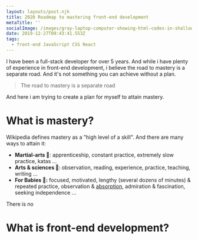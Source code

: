 ```yaml
---
layout: layouts/post.njk
title: 2020 Roadmap to mastering front-end development
metaTitle: ''
socialImage: /images/gray-laptop-computer-showing-html-codes-in-shallow-focus-160107.jpg
date: 2019-12-27T09:43:41.553Z
tags:
  - front-end JavaScript CSS React
---
```

I have been a full-stack developer for over 5 years. And while i have plenty of experience in front-end development, i believe the road to mastery is a separate road. And it's not something you can achieve without a plan.

> The road to mastery is a separate road

And here i am trying to create a plan for myself to attain mastery.



# What is mastery?

Wikipedia defines mastery as a "high level of a skill". And there are many ways to attain it:

* **Martial-arts 🥋**: apprenticeship, constant practice, extremely slow practice, katas ...
* **Arts & sciences 🔬**: observation, reading, experience, practice, teaching, writing ...
* **For Babies 👶:** focused, motivated, lengthy (several dozens of minutes) & repeated practice, observation & [absorption](https://archive.org/details/absorbentmind031961mbp/page/n8), admiration & fascination, seeking independence ...

There is no

# What is front-end development?
